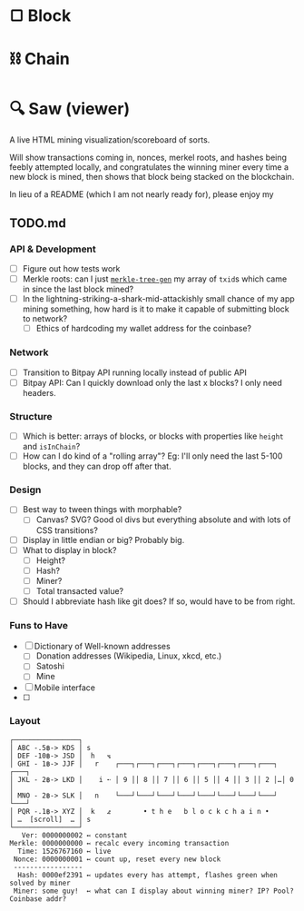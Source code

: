 # ▢ Block
# ⛓ Chain
# 🔍 Saw (viewer)

A live HTML mining visualization/scoreboard of sorts.

Will show transactions coming in, nonces, merkel roots, and hashes being feebly attempted locally, and congratulates the winning miner every time a new block is mined, then shows that block being stacked on the blockchain.

In lieu of a README (which I am not nearly ready for), please enjoy my

## TODO.md
### API & Development
- [ ] Figure out how tests work
- [ ] Merkle roots: can I just [`merkle-tree-gen`](https://www.npmjs.com/package/merkle-tree-gen) my array of `txid`s which came in since the last block mined?
- [ ] In the lightning-striking-a-shark-mid-attackishly small chance of my app mining something, how hard is it to make it capable of submitting block to network?
  - [ ] Ethics of hardcoding my wallet address for the coinbase?

### Network
- [ ] Transition to Bitpay API running locally instead of public API
- [ ] Bitpay API: Can I quickly download only the last x blocks? I only need headers.

### Structure
- [ ] Which is better: arrays of blocks, or blocks with properties like `height` and `isInChain`?
- [ ] How can I do kind of a "rolling array"? Eg: I'll only need the last 5-100 blocks, and they can drop off after that.

### Design
- [ ] Best way to tween things with morphable?
  - [ ] Canvas? SVG? Good ol divs but everything absolute and with lots of CSS transitions?
- [ ] Display in little endian or big? Probably big.
- [ ] What to display in block?
  - [ ] Height?
  - [ ] Hash?
  - [ ] Miner?
  - [ ] Total transacted value?
- [ ] Should I abbreviate hash like git does? If so, would have to be from right.

### Funs to Have
- [ ] Dictionary of Well-known addresses
  - [ ] Donation addresses (Wikipedia, Linux, xkcd, etc.)
  - [ ] Satoshi
  - [ ] Mine
- [ ] Mobile interface
- [ ] 

### Layout
```
┌────────────────┐   
│ ABC -.5฿-> KDS │ s  
│ DEF -10฿-> JSD │  h   ⦪
│ GHI - 1฿-> JJF │   r    ┌───┐┌───┐┌───┐┌───┐┌───┐┌───┐┌───┐┌───┐ ┌───┐
│ JKL - 2฿-> LKD │    i ➵ │ 9 ││ 8 ││ 7 ││ 6 ││ 5 ││ 4 ││ 3 ││ 2 │…│ 0 │
│ MNO - 2฿-> SLK │   n    └───┘└───┘└───┘└───┘└───┘└───┘└───┘└───┘ └───┘
│ PQR -.1฿-> XYZ │  k   ⦨        • t h e   b l o c k c h a i n •
│ …  [scroll]  … │ s 
└────────────────┘   
   Ver: 0000000002 ↢ constant
Merkle: 0000000000 ↢ recalc every incoming transaction
  Time: 1526767160 ↢ live
 Nonce: 0000000001 ↢ count up, reset every new block
 -----------------
  Hash: 0000ef2391 ↢ updates every has attempt, flashes green when solved by miner
 Miner: some guy!  ↢ what can I display about winning miner? IP? Pool? Coinbase addr?
```